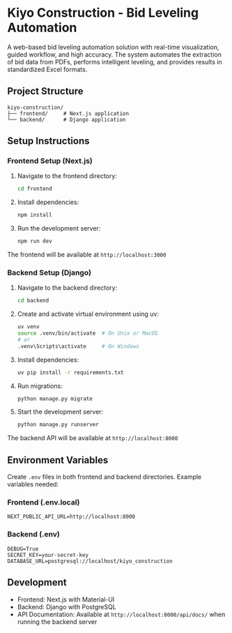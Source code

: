 # Kiyo Construction - Bid Leveling Automation

A web-based bid leveling automation solution with real-time visualization, guided workflow, and high accuracy. The system automates the extraction of bid data from PDFs, performs intelligent leveling, and provides results in standardized Excel formats.

## Project Structure

```
kiyo-construction/
├── frontend/     # Next.js application
└── backend/      # Django application
```

## Setup Instructions

### Frontend Setup (Next.js)

1. Navigate to the frontend directory:
   ```bash
   cd frontend
   ```

2. Install dependencies:
   ```bash
   npm install
   ```

3. Run the development server:
   ```bash
   npm run dev
   ```

The frontend will be available at `http://localhost:3000`

### Backend Setup (Django)

1. Navigate to the backend directory:
   ```bash
   cd backend
   ```

2. Create and activate virtual environment using uv:
   ```bash
   uv venv
   source .venv/bin/activate  # On Unix or MacOS
   # or
   .venv\Scripts\activate     # On Windows
   ```

3. Install dependencies:
   ```bash
   uv pip install -r requirements.txt
   ```

4. Run migrations:
   ```bash
   python manage.py migrate
   ```

5. Start the development server:
   ```bash
   python manage.py runserver
   ```

The backend API will be available at `http://localhost:8000`

## Environment Variables

Create `.env` files in both frontend and backend directories. Example variables needed:

### Frontend (.env.local)
```
NEXT_PUBLIC_API_URL=http://localhost:8000
```

### Backend (.env)
```
DEBUG=True
SECRET_KEY=your-secret-key
DATABASE_URL=postgresql://localhost/kiyo_construction
```

## Development

- Frontend: Next.js with Material-UI
- Backend: Django with PostgreSQL
- API Documentation: Available at `http://localhost:8000/api/docs/` when running the backend server 